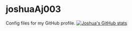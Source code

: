 # joshuaAj003
Config files for my GitHub profile.
[![Joshua's GitHub stats](https://github-readme-stats.vercel.app/api?username=jajorgbor)](https://github.com/anuraghazra/github-readme-stats)
